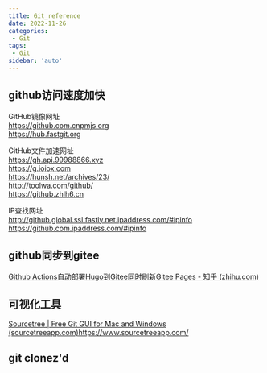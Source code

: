 ```yaml
---
title: Git_reference
date: 2022-11-26
categories:
 - Git
tags:
 - Git
sidebar: 'auto'
---
```


## github访问速度加快

GitHub镜像网址  
https://github.com.cnpmjs.org  
https://hub.fastgit.org  
  
GitHub文件加速网址  
https://gh.api.99988866.xyz  
https://g.ioiox.com  
https://hunsh.net/archives/23/  
http://toolwa.com/github/  
https://github.zhlh6.cn  
  
IP查找网址  
http://github.global.ssl.fastly.net.ipaddress.com/#ipinfo  
https://github.com.ipaddress.com/#ipinfo

## github同步到gitee

[Github Actions自动部署Hugo到Gitee同时刷新Gitee Pages - 知乎 (zhihu.com)](https://zhuanlan.zhihu.com/p/367339276)


## 可视化工具

[Sourcetree | Free Git GUI for Mac and Windows (sourcetreeapp.com)](https://www.sourcetreeapp.com/)https://www.sourcetreeapp.com/


## git clonez'd
